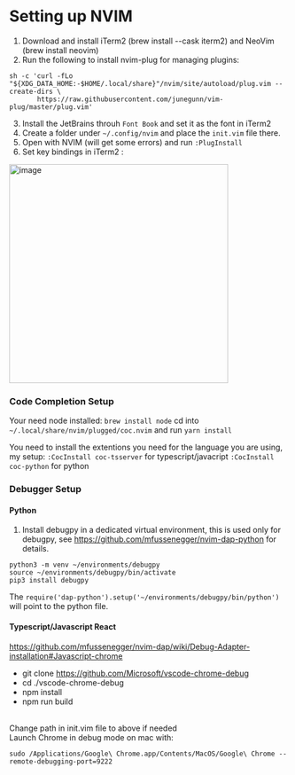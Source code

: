 # Setting up NVIM
1) Download and install iTerm2 (brew install --cask iterm2) and NeoVim (brew install neovim)
2) Run the following to install nvim-plug for managing plugins:
```
sh -c 'curl -fLo "${XDG_DATA_HOME:-$HOME/.local/share}"/nvim/site/autoload/plug.vim --create-dirs \
       https://raw.githubusercontent.com/junegunn/vim-plug/master/plug.vim'
```
3) Install the JetBrains throuh `Font Book` and set it as the font in iTerm2
4) Create a folder under ```~/.config/nvim``` and place the ```init.vim``` file there.
5) Open with NVIM (will get some errors) and run ```:PlugInstall```
6) Set key bindings in iTerm2 :
<img width="395" alt="image" src="https://user-images.githubusercontent.com/16506713/191071526-b5814706-1abf-4684-8588-c49c58b8f8dc.png">


### Code Completion Setup
Your need node installed:
```brew install node```
cd into  ```~/.local/share/nvim/plugged/coc.nvim``` and run ```yarn install```

You need to install the extentions you need for the language you are using, my setup:
```:CocInstall coc-tsserver``` for typescript/javacript
```:CocInstall coc-python``` for python

### Debugger Setup
#### Python
1) Install debugpy in a dedicated virtual environment, this is used only for debugpy, see https://github.com/mfussenegger/nvim-dap-python for details.
```
python3 -m venv ~/environments/debugpy
source ~/environments/debugpy/bin/activate
pip3 install debugpy
```

The ```require('dap-python').setup('~/environments/debugpy/bin/python')``` will point to the python file.

#### Typescript/Javascript React
https://github.com/mfussenegger/nvim-dap/wiki/Debug-Adapter-installation#Javascript-chrome
- git clone https://github.com/Microsoft/vscode-chrome-debug
- cd ./vscode-chrome-debug
- npm install
- npm run build

<br />Change path in init.vim file to above if needed
<br />Launch Chrome in debug mode on mac with:
```
sudo /Applications/Google\ Chrome.app/Contents/MacOS/Google\ Chrome --remote-debugging-port=9222
```
